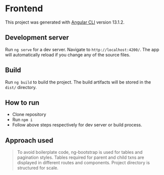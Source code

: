 # Frontend

This project was generated with [Angular CLI](https://github.com/angular/angular-cli) version 13.1.2.

## Development server

Run `ng serve` for a dev server. Navigate to `http://localhost:4200/`. The app will automatically reload if you change any of the source files.


## Build

Run `ng build` to build the project. The build artifacts will be stored in the `dist/` directory.

## How to run
- Clone repository
- Run `npm i`
- Follow above steps respectively for dev server or build process.

## Approach used
> To avoid boilerplate code, ng-bootstrap is used for tables and pagination styles. Tables required for parent and child txns are displayed in different routes and components. Project directory is structured for scale.
